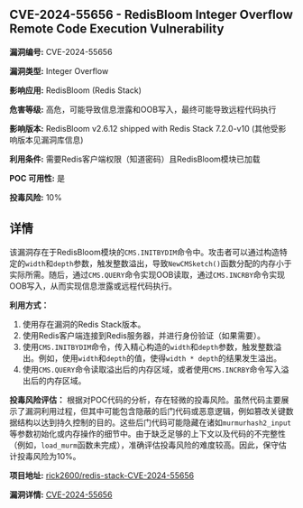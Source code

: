 ## CVE-2024-55656 - RedisBloom Integer Overflow Remote Code Execution Vulnerability

**漏洞编号:** CVE-2024-55656

**漏洞类型:** Integer Overflow

**影响应用:** RedisBloom (Redis Stack)

**危害等级:** 高危，可能导致信息泄露和OOB写入，最终可能导致远程代码执行

**影响版本:** RedisBloom v2.6.12 shipped with Redis Stack 7.2.0-v10 (其他受影响版本见漏洞库信息)

**利用条件:** 需要Redis客户端权限（知道密码）且RedisBloom模块已加载

**POC 可用性:** 是

**投毒风险:** 10%

## 详情

该漏洞存在于RedisBloom模块的`CMS.INITBYDIM`命令中。攻击者可以通过构造特定的`width`和`depth`参数，触发整数溢出，导致`NewCMSketch()`函数分配的内存小于实际所需。随后，通过`CMS.QUERY`命令实现OOB读取，通过`CMS.INCRBY`命令实现OOB写入，从而实现信息泄露或远程代码执行。

**利用方式：**
1.  使用存在漏洞的Redis Stack版本。
2.  使用Redis客户端连接到Redis服务器，并进行身份验证（如果需要）。
3.  使用`CMS.INITBYDIM`命令，传入精心构造的`width`和`depth`参数，触发整数溢出。例如，使用`width`和`depth`的值，使得`width * depth`的结果发生溢出。
4.  使用`CMS.QUERY`命令读取溢出后的内存区域，或者使用`CMS.INCRBY`命令写入溢出后的内存区域。

**投毒风险评估：**
根据对POC代码的分析，存在轻微的投毒风险。虽然代码主要展示了漏洞利用过程，但其中可能包含隐蔽的后门代码或恶意逻辑，例如篡改关键数据结构以达到持久控制的目的。这些后门代码可能隐藏在诸如`murmurhash2_input`等参数初始化或内存操作的细节中。由于缺乏足够的上下文以及代码的不完整性（例如，`load_murm`函数未完成），准确评估投毒风险的难度较高。因此，保守估计投毒风险为10%。


**项目地址:** [rick2600/redis-stack-CVE-2024-55656](https://github.com/rick2600/redis-stack-CVE-2024-55656)

**漏洞详情:** [CVE-2024-55656](https://nvd.nist.gov/vuln/detail/CVE-2024-55656)